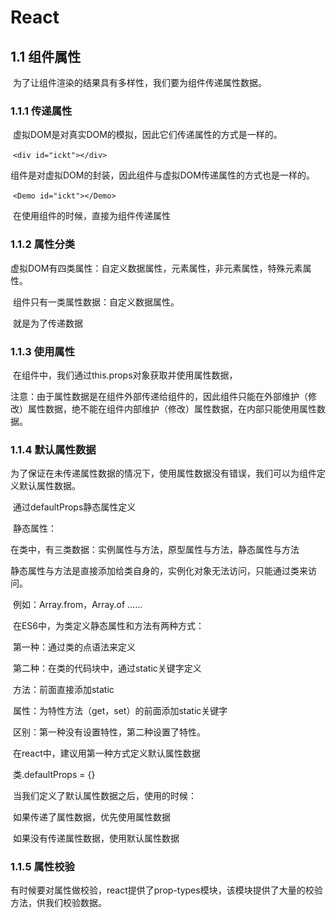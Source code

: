 # React

## 1.1 组件属性

​		为了让组件渲染的结果具有多样性，我们要为组件传递属性数据。

### 1.1.1 传递属性

​		虚拟DOM是对真实DOM的模拟，因此它们传递属性的方式是一样的。

​				```<div id="ickt"></div>```

​		组件是对虚拟DOM的封装，因此组件与虚拟DOM传递属性的方式也是一样的。

​				```<Demo id="ickt"></Demo>```

​				在使用组件的时候，直接为组件传递属性

### 1.1.2 属性分类

​		虚拟DOM有四类属性：自定义数据属性，元素属性，非元素属性，特殊元素属性。

​		组件只有一类属性数据：自定义数据属性。

​				就是为了传递数据

### 1.1.3 使用属性

​		在组件中，我们通过this.props对象获取并使用属性数据，

​		注意：由于属性数据是在组件外部传递给组件的，因此组件只能在外部维护（修改）属性数据，绝不能在组件内部维护（修改）属性数据，在内部只能使用属性数据。

### 1.1.4 默认属性数据

​		为了保证在未传递属性数据的情况下，使用属性数据没有错误，我们可以为组件定义默认属性数据。

​				通过defaultProps静态属性定义

​		静态属性：

​				在类中，有三类数据：实例属性与方法，原型属性与方法，静态属性与方法

​				静态属性与方法是直接添加给类自身的，实例化对象无法访问，只能通过类来访问。

​						例如：Array.from，Array.of ……

​		在ES6中，为类定义静态属性和方法有两种方式：

​				第一种：通过类的点语法来定义

​				第二种：在类的代码块中，通过static关键字定义

​						方法：前面直接添加static

​						属性：为特性方法（get，set）的前面添加static关键字

​				区别：第一种没有设置特性，第二种设置了特性。

​		在react中，建议用第一种方式定义默认属性数据

​				类.defaultProps = {}

​		当我们定义了默认属性数据之后，使用的时候：

​				如果传递了属性数据，优先使用属性数据

​				如果没有传递属性数据，使用默认属性数据

### 1.1.5 属性校验

​		有时候要对属性做校验，react提供了prop-types模块，该模块提供了大量的校验方法，供我们校验数据。

​		